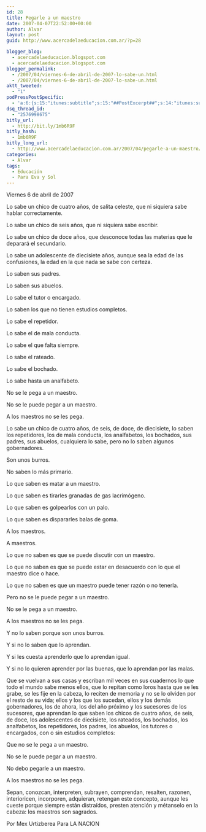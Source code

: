 ```yaml
---
id: 28
title: Pegarle a un maestro
date: 2007-04-07T22:52:00+00:00
author: Alvar
layout: post
guid: http://www.acercadelaeducacion.com.ar/?p=28

blogger_blog:
  - acercadelaeducacion.blogspot.com
  - acercadelaeducacion.blogspot.com
blogger_permalink:
  - /2007/04/viernes-6-de-abril-de-2007-lo-sabe-un.html
  - /2007/04/viernes-6-de-abril-de-2007-lo-sabe-un.html
aktt_tweeted:
  - "1"
podPressPostSpecific:
  - 'a:6:{s:15:"itunes:subtitle";s:15:"##PostExcerpt##";s:14:"itunes:summary";s:15:"##PostExcerpt##";s:15:"itunes:keywords";s:17:"##WordPressCats##";s:13:"itunes:author";s:10:"##Global##";s:15:"itunes:explicit";s:7:"Default";s:12:"itunes:block";s:7:"Default";}'
dsq_thread_id:
  - "2576998675"
bitly_url:
  - http://bit.ly/1mb6R9F
bitly_hash:
  - 1mb6R9F
bitly_long_url:
  - http://www.acercadelaeducacion.com.ar/2007/04/pegarle-a-un-maestro/
categories:
  - Alvar
tags:
  - Educación
  - Para Eva y Sol
---
```

Viernes 6 de abril de 2007

Lo sabe un chico de cuatro años, de salita celeste, que ni siquiera sabe hablar correctamente.

Lo sabe un chico de seis años, que ni siquiera sabe escribir.

Lo sabe un chico de doce años, que desconoce todas las materias que le deparará el secundario.

Lo sabe un adolescente de diecisiete años, aunque sea la edad de las confusiones, la edad en la que nada se sabe con certeza.

Lo saben sus padres.

Lo saben sus abuelos.

Lo sabe el tutor o encargado.

Lo saben los que no tienen estudios completos.

Lo sabe el repetidor.

Lo sabe el de mala conducta.

Lo sabe el que falta siempre.

Lo sabe el rateado.

Lo sabe el bochado.

Lo sabe hasta un analfabeto.

No se le pega a un maestro.

No se le puede pegar a un maestro.

A los maestros no se les pega.

Lo sabe un chico de cuatro años, de seis, de doce, de diecisiete, lo saben los repetidores, los de mala conducta, los analfabetos, los bochados, sus padres, sus abuelos, cualquiera lo sabe, pero no lo saben algunos gobernadores.

Son unos burros.

No saben lo más primario.

Lo que saben es matar a un maestro.

Lo que saben es tirarles granadas de gas lacrimógeno.

Lo que saben es golpearlos con un palo.

Lo que saben es dispararles balas de goma.

A los maestros.

A maestros.

Lo que no saben es que se puede discutir con un maestro.

Lo que no saben es que se puede estar en desacuerdo con lo que el maestro dice o hace.

Lo que no saben es que un maestro puede tener razón o no tenerla.

Pero no se le puede pegar a un maestro.

No se le pega a un maestro.

A los maestros no se les pega.

Y no lo saben porque son unos burros.

Y si no lo saben que lo aprendan.

Y si les cuesta aprenderlo que lo aprendan igual.

Y si no lo quieren aprender por las buenas, que lo aprendan por las malas.

Que se vuelvan a sus casas y escriban mil veces en sus cuadernos lo que todo el mundo sabe menos ellos, que lo repitan como loros hasta que se les grabe, se les fije en la cabeza, lo reciten de memoria y no se lo olviden por el resto de su vida; ellos y los que los sucedan, ellos y los demás gobernadores, los de ahora, los del año próximo y los sucesores de los sucesores, que aprendan lo que saben los chicos de cuatro años, de seis, de doce, los adolescentes de diecisiete, los rateados, los bochados, los analfabetos, los repetidores, los padres, los abuelos, los tutores o encargados, con o sin estudios completos:

Que no se le pega a un maestro.

No se le puede pegar a un maestro.

No debo pegarle a un maestro.

A los maestros no se les pega.

Sepan, conozcan, interpreten, subrayen, comprendan, resalten, razonen, interioricen, incorporen, adquieran, retengan este concepto, aunque les cueste porque siempre están distraídos, presten atención y métanselo en la cabeza: los maestros son sagrados.

Por Mex Urtizberea
Para LA NACION
